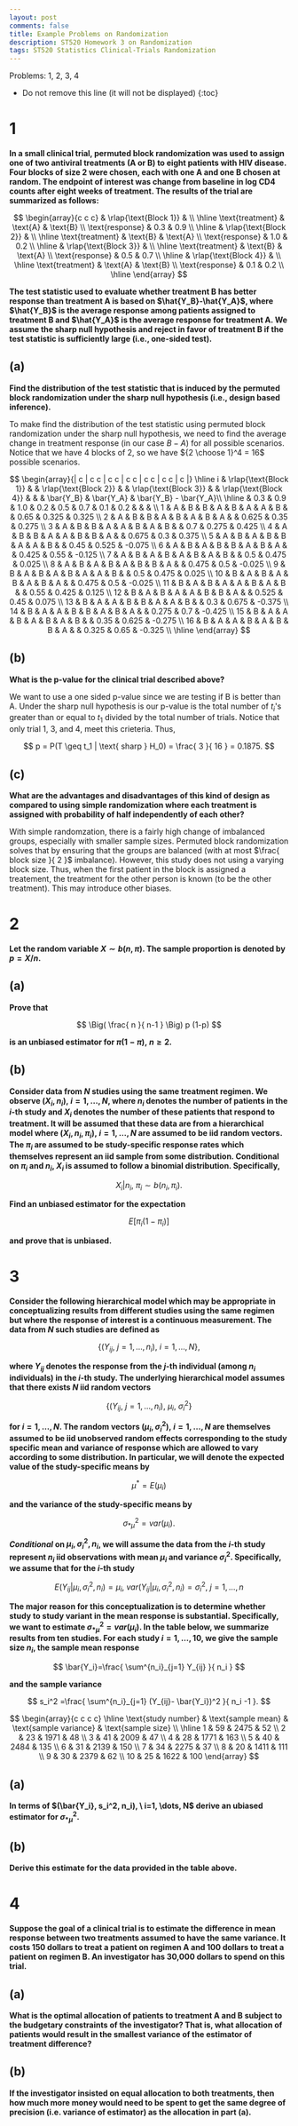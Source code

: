 ```yaml
---
layout: post
comments: false
title: Example Problems on Randomization
description: ST520 Homework 3 on Randomization
tags: ST520 Statistics Clinical-Trials Randomization
---
```


Problems: 1, 2, 3, 4

* Do not remove this line (it will not be displayed)
{:toc}

# 1
**In a small clinical trial, permuted block randomization was used to assign one of two antiviral treatments (A or B) to eight patients with HIV disease. Four blocks of size 2 were chosen, each with one A and one B chosen at random. The endpoint of interest was change from baseline in log CD4 counts after eight weeks of treatment. The results of the trial are summarized as follows:**

$$
	\begin{array}{c c c}
		 & \rlap{\text{Block 1}} & \\ \hline
		\text{treatment} & \text{A} & \text{B} \\
		\text{response} & 0.3 & 0.9 \\ \hline
		 & \rlap{\text{Block 2}} & \\ \hline
		\text{treatment} & \text{B} & \text{A} \\
		\text{response} & 1.0 & 0.2 \\ \hline
		 & \rlap{\text{Block 3}} & \\ \hline
		\text{treatment} & \text{B} & \text{A} \\
		\text{response} & 0.5 & 0.7 \\ \hline
		 & \rlap{\text{Block 4}} & \\ \hline
		\text{treatment} & \text{A} & \text{B} \\
		\text{response} & 0.1 & 0.2 \\ \hline
	\end{array}
$$

**The test statistic used to evaluate whether treatment B has better response than treatment A is based on $\hat{Y_B}-\hat{Y_A}$, where $\hat{Y_B}$ is the average response among patients assigned to treatment B and $\hat{Y_A}$ is the average response for treatment A. We assume the sharp null hypothesis and reject in favor of treatment B if the test statistic is sufficiently large (i.e., one-sided test).**

## (a)

**Find the distribution of the test statistic that is induced by the permuted block randomization under the sharp null hypothesis (i.e., design based inference).**

To make find the distribution of the test statistic using permuted block randomization under the sharp null hypothesis, we need to find the average change in treatment response (in our case $B-A$) for all possible scenarios. Notice that we have 4 blocks of 2, so we have ${2 \choose 1}^4 = 16$ possible scenarios.

$$
\begin{array}{| c |  c c | c c | c c | c c | c c | c |}
\hline
i & \rlap{\text{Block 1}} & & \rlap{\text{Block 2}} & & \rlap{\text{Block 3}} & & \rlap{\text{Block 4}} & & & \bar{Y_B} & \bar{Y_A} & \bar{Y_B} - \bar{Y_A}\\ \hline
& 0.3 & 0.9 & 1.0 & 0.2 & 0.5 & 0.7 & 0.1 & 0.2 & & & \\
1 & A & B & B & A & B & A & A & B &  & 0.65 & 0.325 & 0.325 \\
2 & A & B & B & A & B & A & B & A &  & 0.625 & 0.35 & 0.275 \\
3 & A & B & B & A & A & B & A & B &  & 0.7 & 0.275 & 0.425 \\
4 & A & B & B & A & A & B & B & A &  & 0.675 & 0.3 & 0.375 \\
5 & A & B & A & B & B & A & A & B &  & 0.45 & 0.525 & -0.075 \\
6 & A & B & A & B & B & A & B & A &  & 0.425 & 0.55 & -0.125 \\
7 & A & B & A & B & A & B & A & B &  & 0.5 & 0.475 & 0.025 \\
8 & A & B & A & B & A & B & B & A &  & 0.475 & 0.5 & -0.025 \\
9 & B & A & B & A & B & A & A & B &  & 0.5 & 0.475 & 0.025 \\
10 & B & A & B & A & B & A & B & A &  & 0.475 & 0.5 & -0.025 \\
11 & B & A & B & A & A & B & A & B &  & 0.55 & 0.425 & 0.125 \\
12 & B & A & B & A & A & B & B & A &  & 0.525 & 0.45 & 0.075 \\
13 & B & A & A & B & B & A & A & B &  & 0.3 & 0.675 & -0.375 \\
14 & B & A & A & B & B & A & B & A &  & 0.275 & 0.7 & -0.425 \\
15 & B & A & A & B & A & B & A & B &  & 0.35 & 0.625 & -0.275 \\
16 & B & A & A & B & A & B & B & A &  & 0.325 & 0.65 & -0.325 \\ \hline
\end{array}
$$


## (b)
**What is the p-value for the clinical trial described above?**

We want to use a one sided p-value since we are testing if B is better than A. Under the sharp null hypothesis is our p-value is the total number of $t_i$'s greater than or equal to $t_1$ divided by the total number of trials. Notice that only trial 1, 3, and 4, meet this crieteria. Thus,

$$
p = P(T \geq t_1 | \text{ sharp } H_0) = \frac{ 3 }{ 16 } = 0.1875.
$$

## (c)
**What are the advantages and disadvantages of this kind of design as compared to using simple randomization where each treatment is assigned with probability of half independently of each other?**

With simple randomzation, there is a fairly high change of imbalanced groups, especially with smaller sample sizes. Permuted block randomization solves that by ensuring that the groups are balanced (with at most $\frac{ block size }{ 2 }$ imbalance). However, this study does not using a varying block size. Thus, when the first patient in the block is assigned a treatement, the treatment for the other person is known (to be the other treatment). This may introduce other biases.

#  2
**Let the random variable $X\sim b(n,\pi)$. The sample proportion is denoted by $p=X/n$.**

## (a)
**Prove that**

$$
\Big( \frac{ n }{ n-1 } \Big) p (1-p)
$$

**is an unbiased estimator for $\pi(1-\pi), \ n \geq 2$.**


## (b)
**Consider data from $N$ studies using the same treatment regimen. We observe $(X_i, n_i), \ i = 1, \dots, N$, where $n_i$ denotes the number of patients in the $i$-th study and $X_i$ denotes the number of these patients that respond to treatment. It will be assumed that these data are from a hierarchical model where $(X_i, n_i, \pi_i), \ i = 1, \dots, N$ are assumed to be iid random vectors. The $\pi_i$ are assumed to be study-specific response rates which themselves represent an iid sample from some distribution. Conditional on $\pi_i$ and $n_i$, $X_i$ is assumed to follow a binomial distribution. Specifically,**

$$
X_i | n_i, \ \pi_i \sim b(n_i, \pi_i).
$$

**Find an unbiased estimator for the expectation**

$$
E[\pi_i (1-\pi_i)]
$$

**and prove that is unbiased.**



#  3
**Consider the following hierarchical model which may be appropriate in conceptualizing results from different studies using the same regimen but where the response of interest is a continuous measurement. The data from $N$ such studies are defined as**

$$
\{ (Y_{ij}, \ j=1, \dots, n_i), \ i=1, \dots, N \},
$$

**where $Y_{ij}$ denotes the response from the $j$-th individual (among $n_i$ individuals) in the $i$-th study. The underlying hierarchical model assumes that there exists $N$ iid random vectors**

$$
\{  (Y_{ij}, \ j=1, \dots, n_i), \ \mu_i, \ \sigma_i^2 \}
$$

**for $i = 1, \dots, N$. The random vectors $(\mu_i, \sigma_i^2), \ i = 1, \dots, N$ are themselves assumed to be iid unobserved random effects corresponding to the study specific mean and variance of response which are allowed to vary according to some distribution. In particular, we will denote the expected value of the study-specific means by**

$$
\mu^* = E(\mu_i)
$$

**and the variance of the study-specific means by**

$$
\sigma_{*\mu}^2=var(\mu_i).
$$

**_Conditional_ on $\mu_i, \sigma_i^2, n_i$, we will assume the data from the $i$-th study represent $n_i$ iid observations with mean $\mu_i$ and variance $\sigma_i^2$. Specifically, we assume that for the $i$-th study**

$$
E(Y_{ij} | \mu_i, \sigma_i^2, n_i) = \mu_i, \ var(Y_{ij} | \mu_i, \sigma_i^2, n_i) = \sigma_i^2, \ j = 1, \dots , n
$$

**The major reason for this conceptualization is to determine whether study to study variant in the mean response is substantial. Specifically, we want to estimate $\sigma_{*\mu}^2=var(\mu_i)$. In the table below, we summarize results from ten studies. For each study $i = 1, \dots , 10$, we give the sample size $n_i$, the sample mean response**

$$
\bar{Y_i}=\frac{ \sum^{n_i}_{j=1} Y_{ij} }{ n_i }
$$

**and the sample variance**

$$
s_i^2 =\frac{ \sum^{n_i}_{j=1} (Y_{ij}- \bar{Y_i})^2 }{ n_i -1 }.
$$

$$
	\begin{array}{c c c c}
		\hline
		 \text{study number} & \text{sample mean} & \text{sample variance} & \text{sample size} \\ \hline
			1 & 59 & 2475 & 52 \\ 
			2 & 23 & 1971 & 48 \\ 
			3 & 41 & 2009 & 47 \\ 
			4 & 28 & 1771 & 163 \\ 
			5 & 40 & 2484 & 135 \\ 
			6 & 31 & 2139 & 150 \\ 
			7 & 34 & 2275 & 37 \\ 
			8 & 20 & 1411 & 111 \\ 
			9 & 30 & 2379 & 62 \\ 
			10 & 25 & 1622 & 100
	\end{array}
$$

## (a)
**In terms of $(\bar{Y_i}, s_i^2, n_i), \ i=1, \dots, N$ derive an ubiased estimator for $\sigma^2_{*\mu}$.**

## (b)
**Derive this estimate for the data provided in the table above.**


#  4
**Suppose the goal of a clinical trial is to estimate the difference in mean response between two treatments assumed to have the same variance. It costs 150 dollars to treat a patient on regimen A and 100 dollars to treat a patient on regimen B. An investigator has 30,000 dollars to spend on this trial.**

## (a)
**What is the optimal allocation of patients to treatment A and B subject to the budgetary constraints of the investigator? That is, what allocation of patients would result in the smallest variance of the estimator of treatment difference?**


## (b)
**If the investigator insisted on equal allocation to both treatments, then how much more money would need to be spent to get the same degree of precision (i.e. variance of estimator) as the allocation in part (a).**

